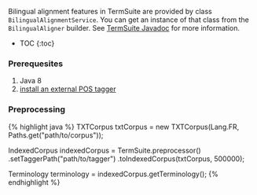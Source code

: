 Bilingual alignment features in TermSuite are provided by class `BilingualAlignmentService`. You can get an instance of that class from the `BilingualAligner` builder. See [TermSuite Javadoc](http://www.javadoc.io/doc/fr.univ-nantes.termsuite/termsuite-core/{{site.termsuite.version}}) for more information.  

* TOC
{:toc}

### Prerequesites

 1. Java 8
 1. [install an external POS tagger]({{site.baseurl}}/documentation/pos-tagger-lemmatizer/)

### Preprocessing

{% highlight java %}
TXTCorpus txtCorpus = new TXTCorpus(Lang.FR, Paths.get("path/to/corpus"));

IndexedCorpus indexedCorpus = TermSuite.preprocessor()
  .setTaggerPath("path/to/tagger")
  .toIndexedCorpus(txtCorpus, 500000);

Terminology terminology =  indexedCorpus.getTerminology();
{% endhighlight %}

